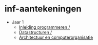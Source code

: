 # inf-aantekeningen

- Jaar 1
  - [Inleiding programmeren /](/inleiding_programmeren/)
  - [Datastructuren /](/datastructuren/)
  - [Architectuur en computerorganisatie](/arco/)
